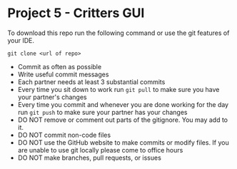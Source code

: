 # Project 5 - Critters GUI

To download this repo run the following command or use the git features of your
IDE.
```
git clone <url of repo>
```
- Commit as often as possible
- Write useful commit messages
- Each partner needs at least 3 substantial commits
- Every time you sit down to work run `git pull` to make sure you have your
  partner's changes
- Every time you commit and whenever you are done working for the day run `git
  push` to make sure your partner has your changes
- DO NOT remove or comment out parts of the gitignore. You may add to it.
- DO NOT commit non-code files
- DO NOT use the GitHub website to make commits or modify files. If you are
  unable to use git locally please come to office hours
- DO NOT make branches, pull requests, or issues

